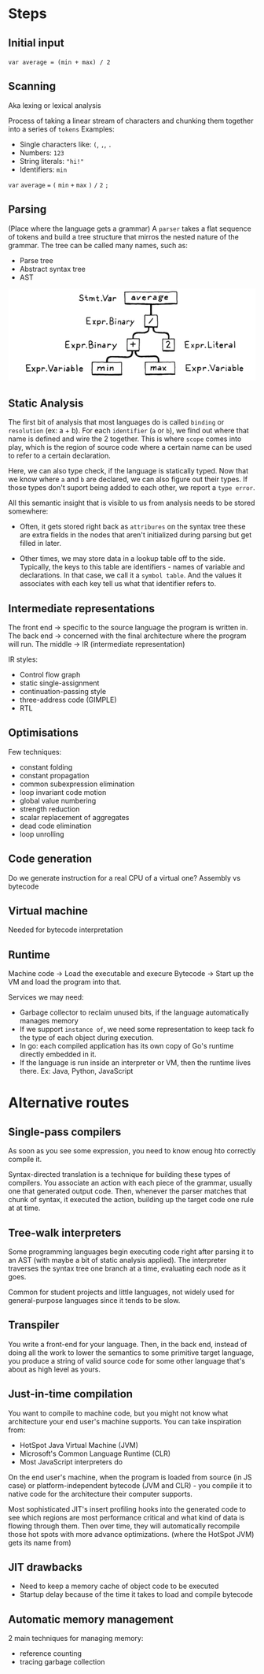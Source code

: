 # Steps

## Initial input
`var average = (min + max) / 2`

## Scanning
Aka lexing or lexical analysis

Process of taking a linear stream of characters and chunking them together into a series of `tokens`
Examples:
- Single characters like: `(`, `,`, `.`
- Numbers: `123`
- String literals: `"hi!"`
- Identifiers: `min`

`var` `average` `=` `(` `min` `+` `max` `)` `/` `2` `;`

## Parsing
(Place where the language gets a grammar)
A `parser` takes a flat sequence of tokens and build a tree structure that mirros the nested
nature of the grammar.
The tree can be called many names, such as:
- Parse tree
- Abstract syntax tree
- AST

![Ast example](ast.png)

## Static Analysis
The first bit of analysis that most languages do is called `binding` or `resolution` (ex: a + b).
For each `identifier` (`a` or `b`), we find out where that name is defined and wire the 2
together. This is where `scope` comes into play, which is the region of source code where a certain
name can be used to refer to a certain declaration.

Here, we can also type check, if the language is statically typed. Now that we know where `a` and
`b` are declared, we can also figure out their types. If those types don't suport being added to
each other, we report a `type error`.

All this semantic insight that is visible to us from analysis needs to be stored somewhere:

- Often, it gets stored right back as `attribures` on the syntax tree
    these are extra fields in the nodes that aren't initialized during parsing but get filled in
    later.

- Other times, we may store data in a lookup table off to the side.
    Typically, the keys to this table are identifiers - names of variable and declarations.
    In that case, we call it a `symbol table`. And the values it associates with each key tell us
    what that identifier refers to.


## Intermediate representations
The front end -> specific to the source language the program is written in.
The back end -> concerned with the final architecture where the program will run.
The middle -> IR (intermediate representation)

IR styles:
- Control flow graph
- static single-assignment
- continuation-passing style
- three-address code (GIMPLE)
- RTL

## Optimisations

Few techniques:
- constant folding
- constant propagation
- common subexpression elimination
- loop invariant code motion
- global value numbering
- strength reduction
- scalar replacement of aggregates
- dead code elimination
- loop unrolling

## Code generation

Do we generate instruction for a real CPU of a virtual one?
Assembly vs bytecode

## Virtual machine

Needed for bytecode interpretation

## Runtime

Machine code -> Load the executable and execure
Bytecode -> Start up the VM and load the program into that.

Services we may need:
- Garbage collector to reclaim unused bits, if the language automatically manages memory
- If we support `instance of`, we need some representation to keep tack fo the type of each object
during execution.
- In go: each compiled application has its own copy of Go's runtime directly embedded in it.
- If the language is run inside an interpreter or VM, then the runtime lives there. Ex: Java,
  Python, JavaScript

# Alternative routes

## Single-pass compilers

As soon as you see some expression, you need to know enoug hto correctly compile it.

Syntax-directed translation is a technique for building these types of compilers.
    You associate an action with each piece of the grammar, usually one that generated output code.
    Then, whenever the parser matches that chunk of syntax, it executed the action, building up
    the target code one rule at at time.

## Tree-walk interpreters
Some programming languages begin executing code right after parsing it to an AST (with maybe a bit
of static analysis applied). The interpreter traverses the syntax tree one branch at a time,
evaluating each node as it goes.

Common for student projects and little languages, not widely used for general-purpose languages
since it tends to be slow.

## Transpiler

You write a front-end for your language. Then, in the back end, instead of doing all the work to
lower the semantics to some primitive target language, you produce a string of valid source code
for some other language that's about as high level as yours.

## Just-in-time compilation

You want to compile to machine code, but you might not know what architecture your end user's
machine supports.
You can take inspiration from:
- HotSpot Java Virtual Machine (JVM)
- Microsoft's Common Language Runtime (CLR)
- Most JavaScript interpreters do

On the end user's machine, when the program is loaded from source (in JS case) or
platform-independent bytecode (JVM and CLR) - you compile it to native code for the architecture
their computer supports.

Most sophisticated JIT's insert profiling hooks into the generated code to see which regions are
most performance critical and what kind of data is flowing through them. Then over time, they will
automatically recompile those hot spots with more advance optimizations. (where the HotSpot JVM)
gets its name from)

## JIT drawbacks
- Need to keep a memory cache of object code to be executed
- Startup delay because of the time it takes to load and compile bytecode

## Automatic memory management

2 main techniques for managing memory:
- reference counting
- tracing garbage collection
